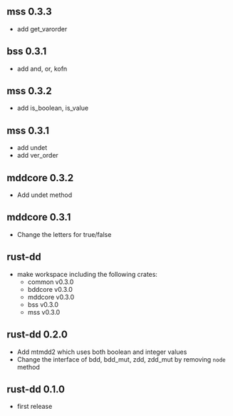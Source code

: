 ## mss 0.3.3

- add get_varorder

## bss 0.3.1

- add and, or, kofn

## mss 0.3.2

- add is_boolean, is_value

## mss 0.3.1

- add undet
- add ver_order

## mddcore 0.3.2

- Add undet method

## mddcore 0.3.1

- Change the letters for true/false

## rust-dd

- make workspace including the following crates:
    - common v0.3.0
    - bddcore v0.3.0
    - mddcore v0.3.0
    - bss v0.3.0
    - mss v0.3.0

## rust-dd 0.2.0

- Add mtmdd2 which uses both boolean and integer values
- Change the interface of bdd, bdd_mut, zdd, zdd_mut by removing `node` method

## rust-dd 0.1.0

- first release

